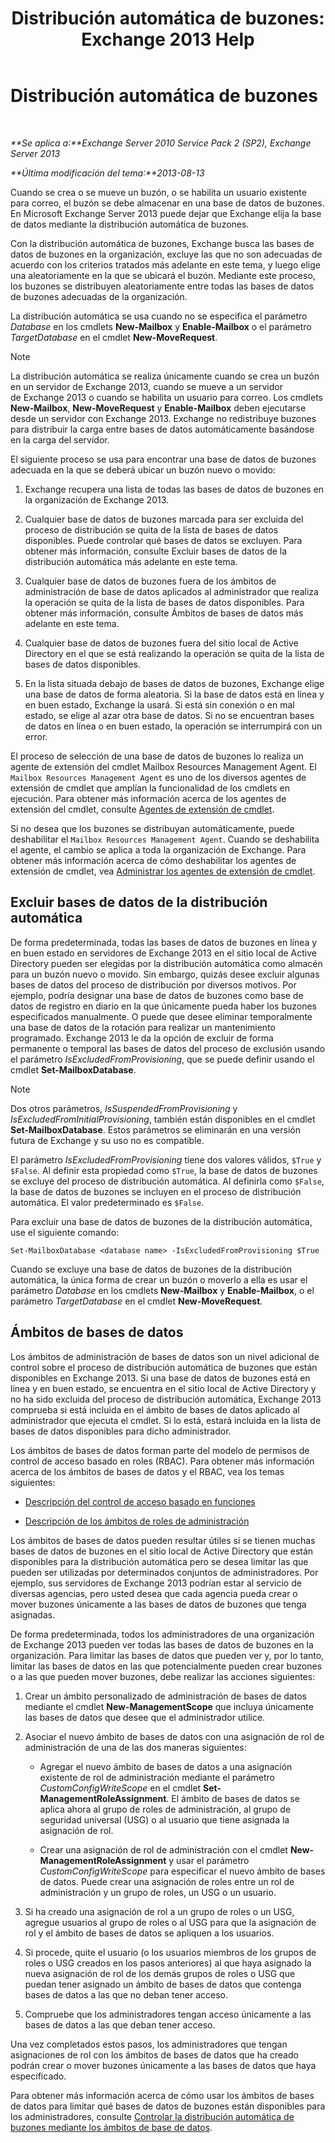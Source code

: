 ﻿---
title: 'Distribución automática de buzones: Exchange 2013 Help'
TOCTitle: Distribución automática de buzones
ms:assetid: f4db4636-948c-466b-839c-300c1a3a9544
ms:mtpsurl: https://technet.microsoft.com/es-es/library/Ff477621(v=EXCHG.150)
ms:contentKeyID: 59637143
ms.date: 04/23/2018
mtps_version: v=EXCHG.150
ms.translationtype: HT
---

# Distribución automática de buzones

 

_**Se aplica a:**Exchange Server 2010 Service Pack 2 (SP2), Exchange Server 2013_

_**Última modificación del tema:**2013-08-13_

Cuando se crea o se mueve un buzón, o se habilita un usuario existente para correo, el buzón se debe almacenar en una base de datos de buzones. En Microsoft Exchange Server 2013 puede dejar que Exchange elija la base de datos mediante la distribución automática de buzones.

Con la distribución automática de buzones, Exchange busca las bases de datos de buzones en la organización, excluye las que no son adecuadas de acuerdo con los criterios tratados más adelante en este tema, y luego elige una aleatoriamente en la que se ubicará el buzón. Mediante este proceso, los buzones se distribuyen aleatoriamente entre todas las bases de datos de buzones adecuadas de la organización.

La distribución automática se usa cuando no se especifica el parámetro *Database* en los cmdlets **New-Mailbox** y **Enable-Mailbox** o el parámetro *TargetDatabase* en el cmdlet **New-MoveRequest**.


> [!NOTE]
> La distribución automática se realiza únicamente cuando se crea un buzón en un servidor de Exchange&nbsp;2013, cuando se mueve a un servidor de&nbsp;Exchange&nbsp;2013 o cuando se habilita un usuario para correo. Los cmdlets <STRONG>New-Mailbox</STRONG>, <STRONG>New-MoveRequest</STRONG> y <STRONG>Enable-Mailbox</STRONG> deben ejecutarse desde un servidor con Exchange&nbsp;2013. Exchange no redistribuye buzones para distribuir la carga entre bases de datos automáticamente basándose en la carga del servidor.



El siguiente proceso se usa para encontrar una base de datos de buzones adecuada en la que se deberá ubicar un buzón nuevo o movido:

1.  Exchange recupera una lista de todas las bases de datos de buzones en la organización de Exchange 2013.

2.  Cualquier base de datos de buzones marcada para ser excluida del proceso de distribución se quita de la lista de bases de datos disponibles. Puede controlar qué bases de datos se excluyen. Para obtener más información, consulte Excluir bases de datos de la distribución automática más adelante en este tema.

3.  Cualquier base de datos de buzones fuera de los ámbitos de administración de base de datos aplicados al administrador que realiza la operación se quita de la lista de bases de datos disponibles. Para obtener más información, consulte Ámbitos de bases de datos más adelante en este tema.

4.  Cualquier base de datos de buzones fuera del sitio local de Active Directory en el que se está realizando la operación se quita de la lista de bases de datos disponibles.

5.  En la lista situada debajo de bases de datos de buzones, Exchange elige una base de datos de forma aleatoria. Si la base de datos está en línea y en buen estado, Exchange la usará. Si está sin conexión o en mal estado, se elige al azar otra base de datos. Si no se encuentran bases de datos en línea o en buen estado, la operación se interrumpirá con un error.

El proceso de selección de una base de datos de buzones lo realiza un agente de extensión del cmdlet Mailbox Resources Management Agent. El `Mailbox Resources Management Agent` es uno de los diversos agentes de extensión de cmdlet que amplían la funcionalidad de los cmdlets en ejecución. Para obtener más información acerca de los agentes de extensión del cmdlet, consulte [Agentes de extensión de cmdlet](cmdlet-extension-agents-exchange-2013-help.md).

Si no desea que los buzones se distribuyan automáticamente, puede deshabilitar el `Mailbox Resources Management Agent`. Cuando se deshabilita el agente, el cambio se aplica a toda la organización de Exchange. Para obtener más información acerca de cómo deshabilitar los agentes de extensión de cmdlet, vea [Administrar los agentes de extensión de cmdlet](manage-cmdlet-extension-agents-exchange-2013-help.md).

## Excluir bases de datos de la distribución automática

De forma predeterminada, todas las bases de datos de buzones en línea y en buen estado en servidores de Exchange 2013 en el sitio local de Active Directory pueden ser elegidas por la distribución automática como almacén para un buzón nuevo o movido. Sin embargo, quizás desee excluir algunas bases de datos del proceso de distribución por diversos motivos. Por ejemplo, podría designar una base de datos de buzones como base de datos de registro en diario en la que únicamente pueda haber los buzones especificados manualmente. O puede que desee eliminar temporalmente una base de datos de la rotación para realizar un mantenimiento programado. Exchange 2013 le da la opción de excluir de forma permanente o temporal las bases de datos del proceso de exclusión usando el parámetro *IsExcludedFromProvisioning*, que se puede definir usando el cmdlet **Set-MailboxDatabase**.


> [!NOTE]
> Dos otros parámetros, <EM>IsSuspendedFromProvisioning</EM> y <EM>IsExcludedFromInitialProvisioning</EM>, también están disponibles en el cmdlet <STRONG>Set-MailboxDatabase</STRONG>. Estos parámetros se eliminarán en una versión futura de Exchange y su uso no es compatible.



El parámetro *IsExcludedFromProvisioning* tiene dos valores válidos, `$True` y `$False`. Al definir esta propiedad como `$True`, la base de datos de buzones se excluye del proceso de distribución automática. Al definirla como `$False`, la base de datos de buzones se incluyen en el proceso de distribución automática. El valor predeterminado es `$False`.

Para excluir una base de datos de buzones de la distribución automática, use el siguiente comando:

    Set-MailboxDatabase <database name> -IsExcludedFromProvisioning $True

Cuando se excluye una base de datos de buzones de la distribución automática, la única forma de crear un buzón o moverlo a ella es usar el parámetro *Database* en los cmdlets **New-Mailbox** y **Enable-Mailbox**, o el parámetro *TargetDatabase* en el cmdlet **New-MoveRequest**.

## Ámbitos de bases de datos

Los ámbitos de administración de bases de datos son un nivel adicional de control sobre el proceso de distribución automática de buzones que están disponibles en Exchange 2013. Si una base de datos de buzones está en línea y en buen estado, se encuentra en el sitio local de Active Directory y no ha sido excluida del proceso de distribución automática, Exchange 2013 comprueba si está incluida en el ámbito de bases de datos aplicado al administrador que ejecuta el cmdlet. Si lo está, estará incluida en la lista de bases de datos disponibles para dicho administrador.

Los ámbitos de bases de datos forman parte del modelo de permisos de control de acceso basado en roles (RBAC). Para obtener más información acerca de los ámbitos de bases de datos y el RBAC, vea los temas siguientes:

  - [Descripción del control de acceso basado en funciones](understanding-role-based-access-control-exchange-2013-help.md)

  - [Descripción de los ámbitos de roles de administración](understanding-management-role-scopes-exchange-2013-help.md)

Los ámbitos de bases de datos pueden resultar útiles si se tienen muchas bases de datos de buzones en el sitio local de Active Directory que están disponibles para la distribución automática pero se desea limitar las que pueden ser utilizadas por determinados conjuntos de administradores. Por ejemplo, sus servidores de Exchange 2013 podrían estar al servicio de diversas agencias, pero usted desea que cada agencia pueda crear o mover buzones únicamente a las bases de datos de buzones que tenga asignadas.

De forma predeterminada, todos los administradores de una organización de Exchange 2013 pueden ver todas las bases de datos de buzones en la organización. Para limitar las bases de datos que pueden ver y, por lo tanto, limitar las bases de datos en las que potencialmente pueden crear buzones o a las que pueden mover buzones, debe realizar las acciones siguientes:

1.  Crear un ámbito personalizado de administración de bases de datos mediante el cmdlet **New-ManagementScope** que incluya únicamente las bases de datos que desee que el administrador utilice.

2.  Asociar el nuevo ámbito de bases de datos con una asignación de rol de administración de una de las dos maneras siguientes:
    
      - Agregar el nuevo ámbito de bases de datos a una asignación existente de rol de administración mediante el parámetro *CustomConfigWriteScope* en el cmdlet **Set-ManagementRoleAssignment**. El ámbito de bases de datos se aplica ahora al grupo de roles de administración, al grupo de seguridad universal (USG) o al usuario que tiene asignada la asignación de rol.
    
      - Crear una asignación de rol de administración con el cmdlet **New-ManagementRoleAssignment** y usar el parámetro *CustomConfigWriteScope* para especificar el nuevo ámbito de bases de datos. Puede crear una asignación de roles entre un rol de administración y un grupo de roles, un USG o un usuario.

3.  Si ha creado una asignación de rol a un grupo de roles o un USG, agregue usuarios al grupo de roles o al USG para que la asignación de rol y el ámbito de bases de datos se apliquen a los usuarios.

4.  Si procede, quite el usuario (o los usuarios miembros de los grupos de roles o USG creados en los pasos anteriores) al que haya asignado la nueva asignación de rol de los demás grupos de roles o USG que puedan tener asignado un ámbito de bases de datos que contenga bases de datos a las que no deban tener acceso.

5.  Compruebe que los administradores tengan acceso únicamente a las bases de datos a las que deban tener acceso.

Una vez completados estos pasos, los administradores que tengan asignaciones de rol con los ámbitos de bases de datos que ha creado podrán crear o mover buzones únicamente a las bases de datos que haya especificado.

Para obtener más información acerca de cómo usar los ámbitos de bases de datos para limitar qué bases de datos de buzones están disponibles para los administradores, consulte [Controlar la distribución automática de buzones mediante los ámbitos de base de datos](control-automatic-mailbox-distribution-using-database-scopes-exchange-2013-help.md).

